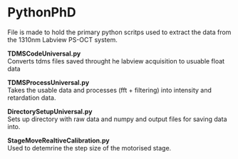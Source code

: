 # PythonPhD

File is made to hold the primary python scritps used to extract the data from the 1310nm Labview PS-OCT system.

**TDMSCodeUniversal.py**  
Converts tdms files saved throught he labview acquisition to usuable float data

**TDMSProcessUniversal.py**  
Takes the usable data and processes (fft + filtering) into intensity and retardation data.

**DirectorySetupUniversal.py**  
Sets up directory with raw data and numpy and output files for saving data into.

**StageMoveRealtiveCalibration.py**  
Used to detemrine the step size of the motorised stage.
